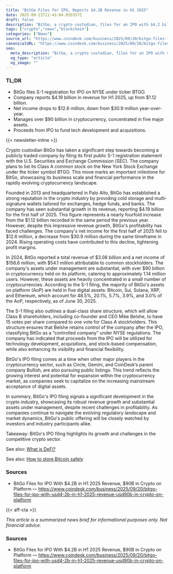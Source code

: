 ```yaml
---
title: "BitGo Files for IPO, Reports $4.2B Revenue in H1 2025"
date: 2025-09-21T11:43:04.035357Z
draft: false
description: "BitGo, a crypto custodian, files for an IPO with $4.2 billion in revenue and $90 billion in assets on its platform."
tags: ["crypto","news","blockchain"]
categories: ["News"]
source_url: "https://www.coindesk.com/business/2025/09/20/bitgo-files-for-ipo-with-usd4-2b-in-h1-2025-revenue-usd90b-in-crypto-on-platform"
canonicalURL: "https://www.coindesk.com/business/2025/09/20/bitgo-files-for-ipo-with-usd4-2b-in-h1-2025-revenue-usd90b-in-crypto-on-platform"
seo:
  meta_description: "BitGo, a crypto custodian, files for an IPO with $4.2 billion in revenue and $90 billion in assets on its platform."
  og_type: "article"
  og_image: ""
---
```


### TL;DR
- BitGo files S-1 registration for IPO on NYSE under ticker BTGO.
- Company reports $4.19 billion in revenue for H1 2025, up from $1.12 billion.
- Net income drops to $12.6 million, down from $30.9 million year-over-year.
- Manages over $90 billion in cryptocurrency, concentrated in five major assets.
- Proceeds from IPO to fund tech development and acquisitions.

{{< newsletter-inline >}}

Crypto custodian BitGo has taken a significant step towards becoming a publicly traded company by filing its first public S-1 registration statement with the U.S. Securities and Exchange Commission (SEC). The company plans to list its Class A common stock on the New York Stock Exchange under the ticker symbol BTGO. This move marks an important milestone for BitGo, showcasing its business scale and financial performance in the rapidly evolving cryptocurrency landscape.

Founded in 2013 and headquartered in Palo Alto, BitGo has established a strong reputation in the crypto industry by providing cold storage and multi-signature wallets tailored for exchanges, hedge funds, and banks. The company has seen substantial growth in its revenue, reporting $4.19 billion for the first half of 2025. This figure represents a nearly fourfold increase from the $1.12 billion recorded in the same period the previous year. However, despite this impressive revenue growth, BitGo's profitability has faced challenges. The company's net income for the first half of 2025 fell to $12.6 million, a decrease from $30.9 million during the same timeframe in 2024. Rising operating costs have contributed to this decline, tightening profit margins.

In 2024, BitGo reported a total revenue of $3.08 billion and a net income of $156.6 million, with $54.1 million attributable to common stockholders. The company's assets under management are substantial, with over $90 billion in cryptocurrency held on its platform, catering to approximately 1.14 million users. However, these assets are heavily concentrated in a small number of cryptocurrencies. According to the S-1 filing, the majority of BitGo's assets on platform (AoP) are held in five digital assets: Bitcoin, Sui, Solana, XRP, and Ethereum, which account for 48.5%, 20.1%, 5.7%, 3.9%, and 3.0% of the AoP, respectively, as of June 30, 2025.

The S-1 filing also outlines a dual-class share structure, which will allow Class B shareholders, including co-founder and CEO Mike Belshe, to have 15 votes per share compared to one vote for Class A stockholders. This structure ensures that Belshe retains control of the company after the IPO, classifying BitGo as a “controlled company” under NYSE regulations. The company has indicated that proceeds from the IPO will be utilized for technology development, acquisitions, and stock-based compensation, while also enhancing its visibility and financial flexibility.

BitGo's IPO filing comes at a time when other major players in the cryptocurrency sector, such as Circle, Gemini, and CoinDesk’s parent company Bullish, are also pursuing public listings. This trend reflects the growing interest and potential for expansion within the cryptocurrency market, as companies seek to capitalize on the increasing mainstream acceptance of digital assets.

In summary, BitGo's IPO filing signals a significant development in the crypto industry, showcasing its robust revenue growth and substantial assets under management, despite recent challenges in profitability. As companies continue to navigate the evolving regulatory landscape and market dynamics, BitGo's public offering will be closely watched by investors and industry participants alike.

Takeaway: BitGo's IPO filing highlights its growth and challenges in the competitive crypto sector.

See also: [What is DeFi?](/pages/what-is-defi/)

See also: [How to store Bitcoin safely](/pages/how-to-store-bitcoin-safely/)

### Sources
- BitGo Files for IPO With $4.2B in H1 2025 Revenue, $90B in Crypto on Platform — https://www.coindesk.com/business/2025/09/20/bitgo-files-for-ipo-with-usd4-2b-in-h1-2025-revenue-usd90b-in-crypto-on-platform

{{< aff-cta >}}

_This article is a summarized news brief for informational purposes only. Not financial advice._

### Sources
- BitGo Files for IPO With $4.2B in H1 2025 Revenue, $90B in Crypto on Platform — https://www.coindesk.com/business/2025/09/20/bitgo-files-for-ipo-with-usd4-2b-in-h1-2025-revenue-usd90b-in-crypto-on-platform

